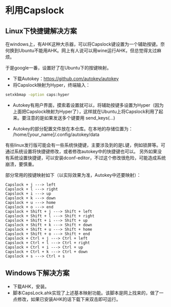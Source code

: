 # 利用Capslock
## Linux下快捷键解决方案
在windows上，有AHK这种大杀器，可以将Capslock键设置为一个辅助按键。奈何换到Ubuntu不能用AHK。网上有人说可以用wine运行AHK，但总觉得太过麻烦。

于是google一番，设置好了在Ubuntu下的按键映射。

- 下载Autokey：https://github.com/autokey/autokey
- 将Capslock映射为Hyper，终端输入：  
```sh
setxkbmap -option caps:hyper 
```
- Autokey有用户界面，摸索着设置就可以，将辅助按键多设置为Hyper（因为上面把Capslock映射为Hyper了），这样就在Ubuntu上将Capslock利用了起来。要注意的是如果发送多个键要用  send_keys(...)

- Autokey的部分配置文件放在本仓库。在本地的存储位置为：  /home/[your_name]/.config/autokey/data

有些linux发行版可能会有一些系统快捷键，主要涉及到的是L键，例如锁屏等。可通过系统设置将快捷键修改，或者修改autokey中的快捷键也可以。
另外如果没有系统设置快捷键，可以安装dconf-editor，不过这个修改很危险，可能造成系统崩溃，要慎重。

部分常用的按键映射如下（以实际效果为准，Autokey中还要映射）：
```
Capslock + j ---> left
Capslock + l ---> right
Capslock + i ---> up
Capslock + k ---> down
Capslock + u ---> home
Capslock + o ---> end
Capslock + Shift + j ---> Shift + left
Capslock + Shift + l ---> Shift + right
Capslock + Shift + i ---> Shift + up
Capslock + Shift + k ---> Shift + down
Capslock + Shift + u ---> Shift + home
Capslock + Shift + o ---> Shift + end
Capslock + Ctrl + j ---> Ctrl + left
Capslock + Ctrl + l ---> Ctrl + right
Capslock + Ctrl + i ---> Ctrl + up
Capslock + Ctrl + k ---> Ctrl + down
Capslock + s ---> Ctrl + s
```

## Windows下解决方案

- 下载AHK，安装。
- 脚本CapsLock.ahk实现了上述基本映射功能。该脚本是网上找来的，做了一点修改，如果已安装AHK的话下载下来双击即可运行。
